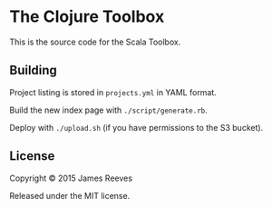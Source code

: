 # The Clojure Toolbox

This is the source code for the Scala Toolbox.

## Building

Project listing is stored in `projects.yml` in YAML format.

Build the new index page with `./script/generate.rb`.

Deploy with `./upload.sh` (if you have permissions to the S3 bucket).

## License

Copyright © 2015 James Reeves

Released under the MIT license.
